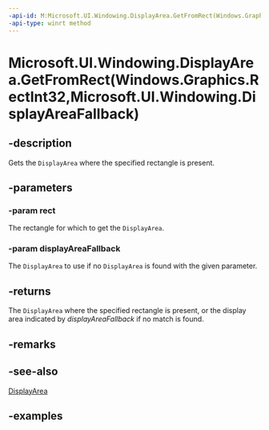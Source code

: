 ```yaml
---
-api-id: M:Microsoft.UI.Windowing.DisplayArea.GetFromRect(Windows.Graphics.RectInt32,Microsoft.UI.Windowing.DisplayAreaFallback)
-api-type: winrt method
---
```


# Microsoft.UI.Windowing.DisplayArea.GetFromRect(Windows.Graphics.RectInt32,Microsoft.UI.Windowing.DisplayAreaFallback)

<!--
public static Microsoft.UI.Windowing.DisplayArea GetFromRect (Windows.Graphics.RectInt32 rect, Microsoft.UI.Windowing.DisplayAreaFallback displayAreaFallback);
-->

## -description

Gets the `DisplayArea` where the specified rectangle is present.

## -parameters

### -param rect

The rectangle for which to get the `DisplayArea`.

### -param displayAreaFallback

The `DisplayArea` to use if no `DisplayArea` is found with the given parameter.

## -returns

The `DisplayArea` where the specified rectangle is present, or the display area indicated by _displayAreaFallback_ if no match is found.

## -remarks

## -see-also

[DisplayArea](displayarea.md)

## -examples
